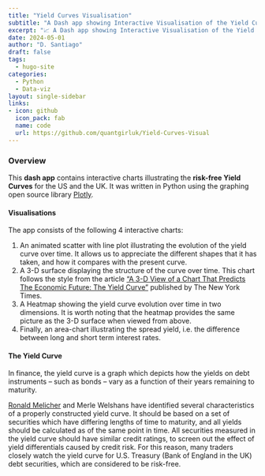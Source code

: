 ```yaml
---
title: "Yield Curves Visualisation"
subtitle: "A Dash app showing Interactive Visualisation of the Yield Curve for the UK and the US."
excerpt: "📈 A Dash app showing Interactive Visualisation of the Yield Curve UK and US."
date: 2024-05-01
author: "D. Santiago"
draft: false
tags:
  - hugo-site
categories:
  - Python
  - Data-viz
layout: single-sidebar
links:
- icon: github
  icon_pack: fab
  name: code
  url: https://github.com/quantgirluk/Yield-Curves-Visual
---
```


<!-- ![Formspree Logo](formspree-logo.png) -->

<!-- ## [Formspree](https://formspree.io) makes it easy to receive submissions from HTML forms on your static website. -->

<!-- --- -->

### Overview

This **dash app** contains interactive charts illustrating the **risk-free Yield Curves** for the US and the UK. It was written in Python using the graphing open source library [Plotly](https://plotly.com/python/).

#### Visualisations

The app consists of the following 4 interactive charts:

1. An animated scatter with line plot illustrating the evolution of the yield curve over time. It allows us to appreciate the different shapes that it has taken, and how it compares with the present curve.
2. A 3-D surface displaying the structure of the curve over time. This chart follows the style from the article [“A 3-D View of a Chart That Predicts The Economic Future: The Yield Curve”](https://www.nytimes.com/interactive/2015/03/19/upshot/3d-yield-curve-economic-growth.html) published by The New York Times.
3. A Heatmap showing the yield curve evolution over time in two dimensions. It is worth noting that the heatmap provides the same picture as the 3-D surface when viewed from above.
4. Finally, an area-chart illustrating the spread yield, i.e. the difference between long and short term interest rates.

#### The Yield Curve

In finance, the yield curve is a graph which depicts how the yields on debt instruments – such as bonds – vary as a function of their years remaining to maturity.

[Ronald Melicher](https://www.colorado.edu/business/leeds-directory/faculty/ronald-melicher) and Merle Welshans have identified several characteristics of a properly constructed yield curve. It should be based on a set of securities which have differing lengths of time to maturity, and all yields should be calculated as of the same point in time. All securities measured in the yield curve should have similar credit ratings, to screen out the effect of yield differentials caused by credit risk. For this reason, many traders closely watch the yield curve for U.S. Treasury (Bank of England in the UK) debt securities, which are considered to be risk-free.